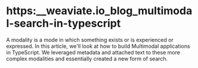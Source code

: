 # https:\_\_weaviate.io_blog_multimodal-search-in-typescript

A modality is a mode in which something exists or is experienced or expressed. In this article, we'll look at how to build Multimodal applications in TypeScript. We leveraged metadata and attached text to these more complex modalities and essentially created a new form of search.
